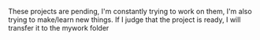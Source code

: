 These projects are pending, I'm constantly trying to work on them, I'm also trying to make/learn new things.
If I judge that the project is ready, I will transfer it to the mywork folder